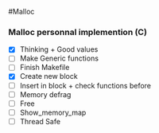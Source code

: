 #Malloc

### Malloc personnal implemention (C)

- [x] Thinking + Good values
- [ ] Make Generic functions
- [ ] Finish Makefile
- [x] Create new block
- [ ] Insert in block + check functions before
- [ ] Memory defrag
- [ ] Free
- [ ] Show_memory_map
- [ ] Thread Safe
